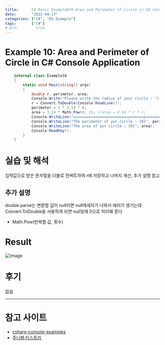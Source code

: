 ```yaml
---
title:      C# Basic Example#10 Area and Perimeter of Circle in C# Console Application
date:       "2022-09-17"
categories: ["C#", "05.Example"]
tags:       ["C#"]
# pin:        true
---
```


# Example 10: Area and Perimeter of Circle in C# Console Application
```c#
    internal class Example10
    {
        static void Main(string[] args)
        {
            double r, perimeter, area;
            Console.Write("Please write the radius of your circle : ");
            r = Convert.ToDouble(Console.ReadLine());
            perimeter = 2 * 3.14 * r;
            area = 3.14 * Math.Pow(r, 2); //area = 3.14 * r * r;
            Console.WriteLine("=============================================");
            Console.WriteLine("The perimeter of yor circle : {0}", perimeter);
            Console.WriteLine("The area of yor circle : {0}", area);
            Console.ReadKey();
        }
    }
```

# 실습 및 해석
입력값으로 받은 문자열을 더블로 컨버트하여 r에 저장하고 나머지 계산, 추가 설명 참고

## 추가 설명
double.parse는 변환할 값이 null이면 null메세지가 나와서 에러가 생기는데
 
Convert.ToDouble을 사용하게 되면 null일때 0으로 처리해 준다

- Math.Pow(반복할 값, 횟수)

# Result
![image](https://user-images.githubusercontent.com/85896566/190848839-bdb1f559-3dd7-4872-a679-452c5000d474.png)

# 후기
없음

---

# 참고 사이트
- [csharp-console-examples](https://www.csharp-console-examples.com/csharp-console/c-console-examples/)
- [주니봉:티스토리](https://junibong.tistory.com/9)